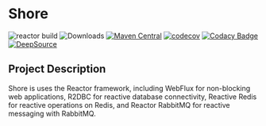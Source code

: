 # Shore
![reactor build](https://github.com/youtaqiu/shore/actions/workflows/build.yml/badge.svg?branch=main)
 <img src="https://img.shields.io/badge/Spring%20Boot-3.4-blue.svg" alt="Downloads">
[![Maven Central](https://img.shields.io/maven-central/v/run.vexa.reactor/shore-bom?label=Maven%20Central)](https://search.maven.org/search?q=g:run.vexa.reactor%20AND%20a:shore-bom)
[![codecov](https://codecov.io/github/youtaqiu/shore/graph/badge.svg?token=EJGV9DG25R)](https://codecov.io/github/youtaqiu/shore)
[![Codacy Badge](https://app.codacy.com/project/badge/Grade/ca2e9c04be8a43c0b968c2c8a31e0908)](https://app.codacy.com/gh/youtaqiu/shore/dashboard?utm_source=gh&utm_medium=referral&utm_content=&utm_campaign=Badge_grade)
[![DeepSource](https://app.deepsource.com/gh/youtaqiu/shore.svg/?label=active+issues&show_trend=true&token=RZ9ojxQ7duPZii8mR23jbuUT)](https://app.deepsource.com/gh/youtaqiu/shore/)


## Project Description

Shore is uses the Reactor framework, including WebFlux for non-blocking web applications, R2DBC for reactive database connectivity, Reactive Redis for reactive operations on Redis, and Reactor RabbitMQ for reactive messaging with RabbitMQ.

